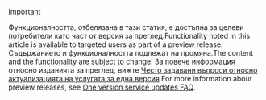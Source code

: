 > [!IMPORTANT]
> <span data-ttu-id="cdb9c-101">Функционалността, отбелязана в тази статия, е достъпна за целеви потребители като част от версия за преглед.</span><span class="sxs-lookup"><span data-stu-id="cdb9c-101">Functionality noted in this article is available to targeted users as part of a preview release.</span></span> <span data-ttu-id="cdb9c-102">Съдържанието и функционалността подлежат на промяна.</span><span class="sxs-lookup"><span data-stu-id="cdb9c-102">The content and the functionality are subject to change.</span></span> <span data-ttu-id="cdb9c-103">За повече информация относно изданията за преглед, вижте [Често задавани въпроси относно актуализацията на услугата за една версия](https://docs.microsoft.com/dynamics365/unified-operations/fin-and-ops/get-started/one-version).</span><span class="sxs-lookup"><span data-stu-id="cdb9c-103">For more information about preview releases, see [One version service updates FAQ](https://docs.microsoft.com/dynamics365/unified-operations/fin-and-ops/get-started/one-version).</span></span>

